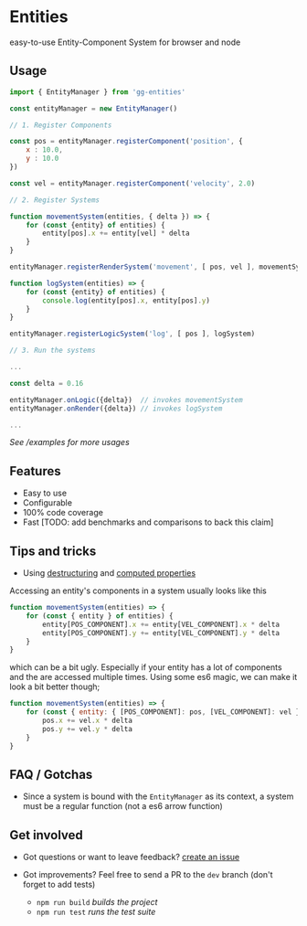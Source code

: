 # Entities

easy-to-use Entity-Component System for browser and node

## Usage

```javascript
import { EntityManager } from 'gg-entities'

const entityManager = new EntityManager()

// 1. Register Components

const pos = entityManager.registerComponent('position', {
    x : 10.0,
    y : 10.0
})

const vel = entityManager.registerComponent('velocity', 2.0)

// 2. Register Systems

function movementSystem(entities, { delta }) => {
    for (const {entity} of entities) {
        entity[pos].x += entity[vel] * delta
    }
}

entityManager.registerRenderSystem('movement', [ pos, vel ], movementSystem)

function logSystem(entities) => {
    for (const {entity} of entities) {
        console.log(entity[pos].x, entity[pos].y)
    }
}

entityManager.registerLogicSystem('log', [ pos ], logSystem)

// 3. Run the systems

...

const delta = 0.16

entityManager.onLogic({delta})  // invokes movementSystem
entityManager.onRender({delta}) // invokes logSystem

...
```

*See /examples for more usages*

## Features

* Easy to use
* Configurable
* 100% code coverage
* Fast [TODO: add benchmarks and comparisons to back this claim]

## Tips and tricks

* Using [destructuring](https://developer.mozilla.org/en-US/docs/Web/JavaScript/Reference/Operators/Destructuring_assignment#Object_destructuring) and [computed properties](https://developer.mozilla.org/en-US/docs/Web/JavaScript/Reference/Operators/Object_initializer#Computed_property_names)

Accessing an entity's components in a system usually looks like this

```javascript
function movementSystem(entities) => {
    for (const { entity } of entities) {
        entity[POS_COMPONENT].x += entity[VEL_COMPONENT].x * delta
        entity[POS_COMPONENT].y += entity[VEL_COMPONENT].y * delta
    }
}
```

which can be a bit ugly. Especially if your entity has a lot of components and the are accessed multiple times.
Using some es6 magic, we can make it look a bit better though;

```javascript
function movementSystem(entities) => {
    for (const { entity: { [POS_COMPONENT]: pos, [VEL_COMPONENT]: vel } } of entities) {
        pos.x += vel.x * delta
        pos.y += vel.y * delta
    }
}
```

## FAQ / Gotchas

* Since a system is bound with the `EntityManager` as its context, a system must be a regular function (not a es6 arrow function)

## Get involved

- Got questions or want to leave feedback? [create an issue](https://github.com/GGAlanSmithee/Entities/issues/new)

- Got improvements? Feel free to send a PR to the `dev` branch (don't forget to add tests)
    - `npm run build` *builds the project*
    - `npm run test` *runs the test suite*